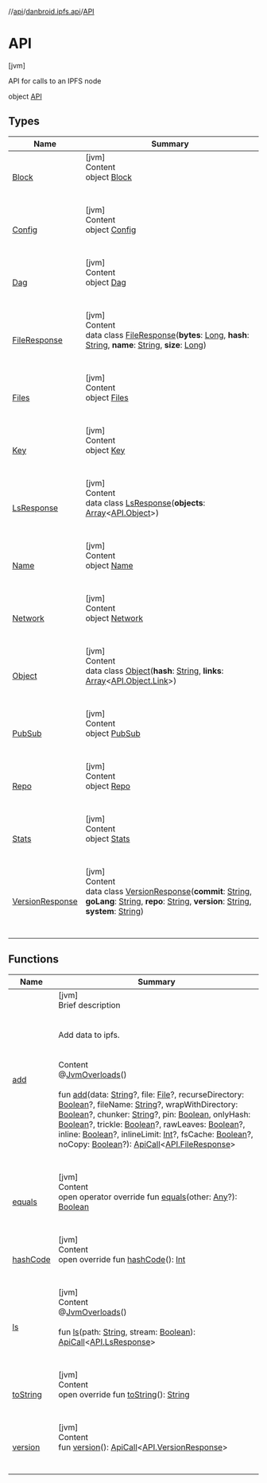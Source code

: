 //[api](../../index.md)/[danbroid.ipfs.api](../index.md)/[API](index.md)



# API  
 [jvm] 

API for calls to an IPFS node

object [API](index.md)   


## Types  
  
|  Name|  Summary| 
|---|---|
| [Block](-block/index.md)| [jvm]  <br>Content  <br>object [Block](-block/index.md)  <br><br><br>
| [Config](-config/index.md)| [jvm]  <br>Content  <br>object [Config](-config/index.md)  <br><br><br>
| [Dag](-dag/index.md)| [jvm]  <br>Content  <br>object [Dag](-dag/index.md)  <br><br><br>
| [FileResponse](-file-response/index.md)| [jvm]  <br>Content  <br>data class [FileResponse](-file-response/index.md)(**bytes**: [Long](https://kotlinlang.org/api/latest/jvm/stdlib/kotlin/-long/index.html), **hash**: [String](https://kotlinlang.org/api/latest/jvm/stdlib/kotlin/-string/index.html), **name**: [String](https://kotlinlang.org/api/latest/jvm/stdlib/kotlin/-string/index.html), **size**: [Long](https://kotlinlang.org/api/latest/jvm/stdlib/kotlin/-long/index.html))  <br><br><br>
| [Files](-files/index.md)| [jvm]  <br>Content  <br>object [Files](-files/index.md)  <br><br><br>
| [Key](-key/index.md)| [jvm]  <br>Content  <br>object [Key](-key/index.md)  <br><br><br>
| [LsResponse](-ls-response/index.md)| [jvm]  <br>Content  <br>data class [LsResponse](-ls-response/index.md)(**objects**: [Array](https://kotlinlang.org/api/latest/jvm/stdlib/kotlin/-array/index.html)<[API.Object](-object/index.md)>)  <br><br><br>
| [Name](-name/index.md)| [jvm]  <br>Content  <br>object [Name](-name/index.md)  <br><br><br>
| [Network](-network/index.md)| [jvm]  <br>Content  <br>object [Network](-network/index.md)  <br><br><br>
| [Object](-object/index.md)| [jvm]  <br>Content  <br>data class [Object](-object/index.md)(**hash**: [String](https://kotlinlang.org/api/latest/jvm/stdlib/kotlin/-string/index.html), **links**: [Array](https://kotlinlang.org/api/latest/jvm/stdlib/kotlin/-array/index.html)<[API.Object.Link](-object/-link/index.md)>)  <br><br><br>
| [PubSub](-pub-sub/index.md)| [jvm]  <br>Content  <br>object [PubSub](-pub-sub/index.md)  <br><br><br>
| [Repo](-repo/index.md)| [jvm]  <br>Content  <br>object [Repo](-repo/index.md)  <br><br><br>
| [Stats](-stats/index.md)| [jvm]  <br>Content  <br>object [Stats](-stats/index.md)  <br><br><br>
| [VersionResponse](-version-response/index.md)| [jvm]  <br>Content  <br>data class [VersionResponse](-version-response/index.md)(**commit**: [String](https://kotlinlang.org/api/latest/jvm/stdlib/kotlin/-string/index.html), **goLang**: [String](https://kotlinlang.org/api/latest/jvm/stdlib/kotlin/-string/index.html), **repo**: [String](https://kotlinlang.org/api/latest/jvm/stdlib/kotlin/-string/index.html), **version**: [String](https://kotlinlang.org/api/latest/jvm/stdlib/kotlin/-string/index.html), **system**: [String](https://kotlinlang.org/api/latest/jvm/stdlib/kotlin/-string/index.html))  <br><br><br>


## Functions  
  
|  Name|  Summary| 
|---|---|
| [add](add.md)| [jvm]  <br>Brief description  <br><br><br>Add data to ipfs.<br><br>  <br>Content  <br>@[JvmOverloads](https://kotlinlang.org/api/latest/jvm/stdlib/kotlin.jvm/-jvm-overloads/index.html)()  <br>  <br>fun [add](add.md)(data: [String](https://kotlinlang.org/api/latest/jvm/stdlib/kotlin/-string/index.html)?, file: [File](https://docs.oracle.com/javase/8/docs/api/java/io/File.html)?, recurseDirectory: [Boolean](https://kotlinlang.org/api/latest/jvm/stdlib/kotlin/-boolean/index.html)?, fileName: [String](https://kotlinlang.org/api/latest/jvm/stdlib/kotlin/-string/index.html)?, wrapWithDirectory: [Boolean](https://kotlinlang.org/api/latest/jvm/stdlib/kotlin/-boolean/index.html)?, chunker: [String](https://kotlinlang.org/api/latest/jvm/stdlib/kotlin/-string/index.html)?, pin: [Boolean](https://kotlinlang.org/api/latest/jvm/stdlib/kotlin/-boolean/index.html), onlyHash: [Boolean](https://kotlinlang.org/api/latest/jvm/stdlib/kotlin/-boolean/index.html)?, trickle: [Boolean](https://kotlinlang.org/api/latest/jvm/stdlib/kotlin/-boolean/index.html)?, rawLeaves: [Boolean](https://kotlinlang.org/api/latest/jvm/stdlib/kotlin/-boolean/index.html)?, inline: [Boolean](https://kotlinlang.org/api/latest/jvm/stdlib/kotlin/-boolean/index.html)?, inlineLimit: [Int](https://kotlinlang.org/api/latest/jvm/stdlib/kotlin/-int/index.html)?, fsCache: [Boolean](https://kotlinlang.org/api/latest/jvm/stdlib/kotlin/-boolean/index.html)?, noCopy: [Boolean](https://kotlinlang.org/api/latest/jvm/stdlib/kotlin/-boolean/index.html)?): [ApiCall](../-api-call/index.md)<[API.FileResponse](-file-response/index.md)>  <br><br><br>
| [equals](../../danbroid.ipfs.api.okhttp/-ok-http-call-executor/-companion/index.md#kotlin/Any/equals/#kotlin.Any?/PointingToDeclaration/)| [jvm]  <br>Content  <br>open operator override fun [equals](../../danbroid.ipfs.api.okhttp/-ok-http-call-executor/-companion/index.md#kotlin/Any/equals/#kotlin.Any?/PointingToDeclaration/)(other: [Any](https://kotlinlang.org/api/latest/jvm/stdlib/kotlin/-any/index.html)?): [Boolean](https://kotlinlang.org/api/latest/jvm/stdlib/kotlin/-boolean/index.html)  <br><br><br>
| [hashCode](../../danbroid.ipfs.api.okhttp/-ok-http-call-executor/-companion/index.md#kotlin/Any/hashCode/#/PointingToDeclaration/)| [jvm]  <br>Content  <br>open override fun [hashCode](../../danbroid.ipfs.api.okhttp/-ok-http-call-executor/-companion/index.md#kotlin/Any/hashCode/#/PointingToDeclaration/)(): [Int](https://kotlinlang.org/api/latest/jvm/stdlib/kotlin/-int/index.html)  <br><br><br>
| [ls](ls.md)| [jvm]  <br>Content  <br>@[JvmOverloads](https://kotlinlang.org/api/latest/jvm/stdlib/kotlin.jvm/-jvm-overloads/index.html)()  <br>  <br>fun [ls](ls.md)(path: [String](https://kotlinlang.org/api/latest/jvm/stdlib/kotlin/-string/index.html), stream: [Boolean](https://kotlinlang.org/api/latest/jvm/stdlib/kotlin/-boolean/index.html)): [ApiCall](../-api-call/index.md)<[API.LsResponse](-ls-response/index.md)>  <br><br><br>
| [toString](../../danbroid.ipfs.api.okhttp/-ok-http-call-executor/-companion/index.md#kotlin/Any/toString/#/PointingToDeclaration/)| [jvm]  <br>Content  <br>open override fun [toString](../../danbroid.ipfs.api.okhttp/-ok-http-call-executor/-companion/index.md#kotlin/Any/toString/#/PointingToDeclaration/)(): [String](https://kotlinlang.org/api/latest/jvm/stdlib/kotlin/-string/index.html)  <br><br><br>
| [version](version.md)| [jvm]  <br>Content  <br>fun [version](version.md)(): [ApiCall](../-api-call/index.md)<[API.VersionResponse](-version-response/index.md)>  <br><br><br>

